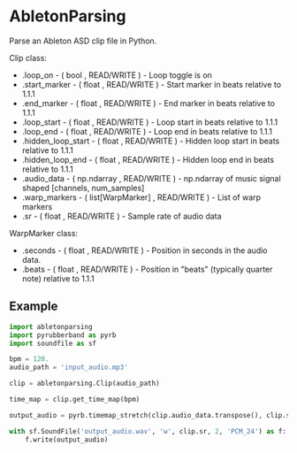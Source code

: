 # AbletonParsing
Parse an Ableton ASD clip file in Python.

Clip class:
* .loop_on - ( bool , READ/WRITE ) - Loop toggle is on
* .start_marker - ( float , READ/WRITE ) - Start marker in beats relative to 1.1.1
* .end_marker - ( float , READ/WRITE ) - End marker in beats relative to 1.1.1
* .loop_start - ( float , READ/WRITE ) - Loop start in beats relative to 1.1.1
* .loop_end - ( float , READ/WRITE ) - Loop end in beats relative to 1.1.1
* .hidden_loop_start - ( float , READ/WRITE ) - Hidden loop start in beats relative to 1.1.1
* .hidden_loop_end - ( float , READ/WRITE ) - Hidden loop end in beats relative to 1.1.1
* .audio_data - ( np.ndarray , READ/WRITE ) - np.ndarray of music signal shaped [channels, num_samples]
* .warp_markers - ( list[WarpMarker] , READ/WRITE ) - List of warp markers
* .sr - ( float , READ/WRITE ) - Sample rate of audio data

WarpMarker class:
* .seconds - ( float , READ/WRITE ) - Position in seconds in the audio data.
* .beats - ( float , READ/WRITE ) - Position in "beats" (typically quarter note) relative to 1.1.1

## Example

```python
import abletonparsing
import pyrubberband as pyrb
import soundfile as sf

bpm = 120.
audio_path = 'input_audio.mp3'

clip = abletonparsing.Clip(audio_path)

time_map = clip.get_time_map(bpm)

output_audio = pyrb.timemap_stretch(clip.audio_data.transpose(), clip.sr, time_map)

with sf.SoundFile('output_audio.wav', 'w', clip.sr, 2, 'PCM_24') as f:
	f.write(output_audio)
```